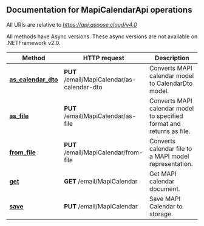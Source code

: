 
## Documentation for MapiCalendarApi operations

All URIs are relative to *https://api.aspose.cloud/v4.0*

All methods have Async versions. These async versions are not available on .NETFramework v2.0.

Method | HTTP request | Description
------------- | ------------- | -------------
[**as_calendar_dto**](MapiCalendarApi.md#as_calendar_dto)| **PUT** /email/MapiCalendar/as-calendar-dto| Converts MAPI calendar model to CalendarDto model.             
[**as_file**](MapiCalendarApi.md#as_file)| **PUT** /email/MapiCalendar/as-file| Converts MAPI calendar model to specified format and returns as file.             
[**from_file**](MapiCalendarApi.md#from_file)| **PUT** /email/MapiCalendar/from-file| Converts calendar file to a MAPI model representation.             
[**get**](MapiCalendarApi.md#get)| **GET** /email/MapiCalendar| Get MAPI calendar document.             
[**save**](MapiCalendarApi.md#save)| **PUT** /email/MapiCalendar| Save MAPI Calendar to storage.             
